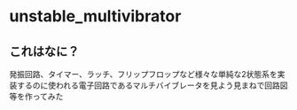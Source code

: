 # unstable_multivibrator

## これはなに？
発振回路、タイマー、ラッチ、フリップフロップなど様々な単純な2状態系を実装するのに使われる電子回路であるマルチバイブレータを見よう見まねで回路図等を作ってみた
